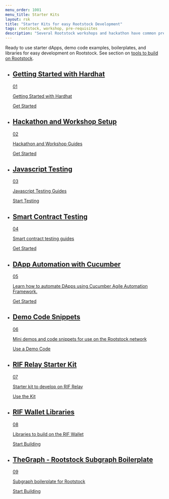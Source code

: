 ```yaml
---
menu_order: 1001
menu_title: Starter Kits
layout: rsk
title: "Starter Kits for easy Rootstock Development"
tags: rootstock, workshop, pre-requisites
description: "Several Rootstock workshops and hackathon have common pre-requisites that you will need to have set up or configured on your system before proceeding. Here are some detailed instructions and starter guides on how to prepare ahead of your next workshop or hackathon."
---
```


Ready to use starter dApps, demo code examples, boilerplates, and libraries for easy development on Rootstock. See section on [tools to build on Rootstock](/tools/).

<div class="features-list">
    <ul id="card-list" class="row">
    <li class="col-xl-6 col-md-6">
        <div class="feature-card">
<div class="content two-line-title-content"><a href="/guides/quickstart/hardhat/">
            <div class="content-container">
            <div class="card-title"><h2 class="zg-text-bg bg-pink">Getting Started with Hardhat</h2><span class="zg-label ml-1 bg-pink">01</span></div>
                <p class="card-desc">Getting Started with Hardhat</p>
            </div>
            </a><div class="btn-container"><a href="/guides/quickstart/hardhat/">
                </a><a class="green" href="/guides/quickstart/hardhat/">Get Started</a>
            </div>
            </div>
        </div>
        </li>
        <li class="col-xl-6 col-md-6">
        <div class="feature-card">
<div class="content"><a href="/guides/starter-kits/hackathon-starter/">
            <div class="content-container">
               <div class="card-title"><h2 class="zg-text-bg">Hackathon and Workshop Setup</h2><span class="zg-label ml-1">02</span></div> 
                <p class="card-desc">Hackathon and Workshop Guides</p>
            </div>
            </a><div class="btn-container "><a href="/guides/starter-kits/hackathon-starter/">
                </a><a class="green" href="/guides/starter-kits/hackathon-starter/">Get Started</a>
            </div>
            </div>
        </div>
        </li>
        <li class="col-xl-6 col-md-6">
        <div class="feature-card">
<div class="content"><a href="/guides/starter-kits/javascript-testing/">
            <div class="content-container">
              <div class="card-title"><h2 class="zg-text-bg bg-yellow">Javascript Testing</h2><span class="zg-label ml-1 bg-yellow">03</span></div> 
                <p class="card-desc">Javascript Testing Guides</p>
            </div>
            </a><div class="btn-container"><a href="/guides/starter-kits">
                </a><a class="green" href="/guides/starter-kits/javascript-testing/">Start Testing</a>
            </div>
            </div>
        </div>
        </li>
        <li class="col-xl-6 col-md-6">
        <div class="feature-card">
<div class="content two-line-title-content"><a href="/guides/starter-kits/smart-contract-testing/">
            <div class="content-container">
            <div class="card-title"><h2 class="zg-text-bg bg-purple">Smart Contract Testing</h2><span class="zg-label ml-1 bg-purple">04</span></div>
                <p class="card-desc">Smart contract testing guides</p>
            </div>
            </a><div class="btn-container"><a href="/guides/starter-kits/smart-contract-testing/">
                </a><a class="green" href="/guides/starter-kits/smart-contract-testing/">Get Started</a>
            </div>
            </div>
        </div>
        </li>
<li class="col-xl-6 col-md-6">
        <div class="feature-card">
<div class="content two-line-title-content"><a href="/guides/starter-kits/dapp-automation-cucumber/">
            <div class="content-container">
            <div class="card-title"><h2 class="zg-text-bg bg-pink">DApp Automation with Cucumber</h2><span class="zg-label ml-1 bg-pink">05</span></div>
                <p class="card-desc">Learn how to automate DApps using Cucumber Agile Automation Framework.</p>
            </div>
            </a><div class="btn-container"><a href="/guides/starter-kits/dapp-automation-cucumber/">
                </a><a class="green" href="/guides/starter-kits/dapp-automation-cucumber/">Get Started</a>
            </div>
            </div>
        </div>
        </li>
        <li class="col-xl-6 col-md-6">
        <div class="feature-card">
<div class="content two-line-title-content"><a href="https://github.com/rsksmart/demo-code-snippets">
            <div class="content-container">
            <div class="card-title"><h2 class="zg-text-bg bg-pink">Demo Code Snippets</h2><span class="zg-label ml-1 bg-pink">06</span></div>
                <p class="card-desc">Mini demos and code snippets for use on the Rootstock network</p>
            </div>
            </a><div class="btn-container"><a href="https://github.com/rsksmart/demo-code-snippets">
                </a><a class="green" href="https://github.com/rsksmart/demo-code-snippets">Use a Demo Code</a>
            </div>
            </div>
        </div>
        </li>
           <li class="col-xl-6 col-md-6">
        <div class="feature-card">
<div class="content two-line-title-content"><a href="/guides/rif-relay/starter-kit/">
            <div class="content-container">
            <div class="card-title"><h2 class="zg-text-bg bg-purple">RIF Relay Starter Kit</h2><span class="zg-label ml-1 bg-purple">07</span></div>
                <p class="card-desc">Starter kit to develop on RIF Relay</p>
            </div>
            </a><div class="btn-container"><a href="/guides/rif-relay/starter-kit/">
                </a><a class="green" href="/guides/rif-relay/starter-kit/">Use the Kit</a>
            </div>
            </div>
        </div>
        </li>
        <li class="col-xl-6 col-md-6">
        <div class="feature-card">
<div class="content two-line-title-content"><a href="https://github.com/orgs/rsksmart/packages?repo_name=rif-wallet-libs">
            <div class="content-container">
            <div class="card-title"><h2 class="zg-text-bg bg-yellow">RIF Wallet Libraries</h2><span class="zg-label ml-1 bg-yellow">08</span></div>
                <p class="card-desc">Libraries to build on the RIF Wallet</p>
            </div>
            </a><div class="btn-container"><a href="https://github.com/orgs/rsksmart/packages?repo_name=rif-wallet-libs">
                </a><a class="green" href="https://github.com/orgs/rsksmart/packages?repo_name=rif-wallet-libs">Start Building</a>
            </div>
            </div>
        </div>
        </li>
         <li class="col-xl-6 col-md-6">
        <div class="feature-card">
<div class="content two-line-title-content"><a href="/kb/the-graph-rootstock/">
            <div class="content-container">
            <div class="card-title"><h2 class="zg-text-bg">TheGraph - Rootstock Subgraph Boilerplate</h2><span class="zg-label ml-1">09</span></div>
                <p class="card-desc">Subgraph boilerplate for Rootstock</p>
            </div>
            </a><div class="btn-container"><a href="/kb/the-graph-rootstock/">
                </a><a class="green" href="/kb/the-graph-rootstock/">Start Building</a>
            </div>
            </div>
        </div>
        </li>
    </ul>
</div>